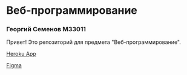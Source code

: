 # Веб-программирование
### Георгий Семенов M33011
Привет! Это репозиторий для предмета "Веб-программирование".

[Heroku App]()

[Figma](https://www.figma.com/file/l2gyMGBavD8VQiXsfFbVEH/Untitled?node-id=0%3A1)